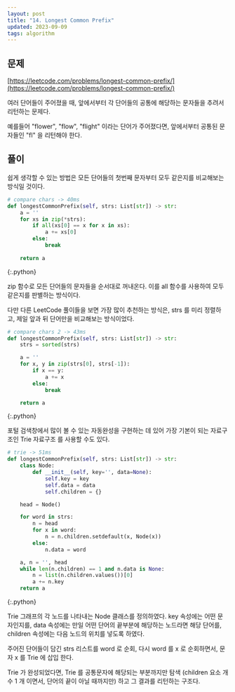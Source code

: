 ```yaml
---
layout: post
title: "14. Longest Common Prefix"
updated: 2023-09-09
tags: algorithm
---
```


## 문제

[https://leetcode.com/problems/longest-common-prefix/](https://leetcode.com/problems/longest-common-prefix/)

여러 단어들이 주어졌을 때, 앞에서부터 각 단어들의 공통에 해당하는 문자들을 추려서 리턴하는 문제다.

예를들어 "flower", "flow", "flight" 이라는 단어가 주어졌다면, 앞에서부터 공통된 문자들인 "fl" 을 리턴해야 한다.

## 풀이

쉽게 생각할 수 있는 방법은 모든 단어들의 첫번째 문자부터 모두 같은지를 비교해보는 방식일 것이다.

```py
# compare chars -> 40ms
def longestCommonPrefix(self, strs: List[str]) -> str:
    a = ''
    for xs in zip(*strs):
        if all(xs[0] == x for x in xs):
            a += xs[0]
        else:
            break
    
    return a
```
{:.python}

zip 함수로 모든 단어들의 문자들을 순서대로 꺼내온다. 이를 all 함수를 사용하여 모두 같은지를 판별하는 방식이다.

다만 다른 LeetCode 풀이들을 보면 가장 많이 추천하는 방식은, strs 를 미리 정렬하고, 제일 앞과 뒤 단어만을 비교해보는 방식이었다.

```py
# compare chars 2 -> 43ms
def longestCommonPrefix(self, strs: List[str]) -> str:
    strs = sorted(strs)

    a = ''
    for x, y in zip(strs[0], strs[-1]):
        if x == y:
            a += x
        else:
            break

    return a
```
{:.python}

포털 검색창에서 많이 볼 수 있는 자동완성을 구현하는 데 있어 가장 기본이 되는 자료구조인 Trie 자료구조 를 사용할 수도 있다.

```py
# trie -> 51ms
def longestCommonPrefix(self, strs: List[str]) -> str:
    class Node:
        def __init__(self, key='', data=None):
            self.key = key
            self.data = data
            self.children = {}

    head = Node()

    for word in strs:
        n = head
        for x in word:
            n = n.children.setdefault(x, Node(x))
        else:
            n.data = word

    a, n = '', head
    while len(n.children) == 1 and n.data is None:
        n = list(n.children.values())[0]
        a += n.key
    return a
```
{:.python}

Trie 그래프의 각 노드를 나타내는 Node 클래스를 정의하였다. key 속성에는 어떤 문자인지를, data 속성에는 만일 어떤 단어의 끝부분에 해당하는 노드라면 해당 단어를, children 속성에는 다음 노드의 위치를 넣도록 하였다.

주어진 단어들이 담긴 strs 리스트를 word 로 순회, 다시 word 를 x 로 순회하면서, 문자 x 를 Trie 에 삽입 한다.

Trie 가 완성되었다면, Trie 를 공통문자에 해당되는 부분까지만 탐색 (children 요소 개수 1 개 이면서, 단어의 끝이 아닐 때까지만) 하고 그 결과를 리턴하는 구조다.
